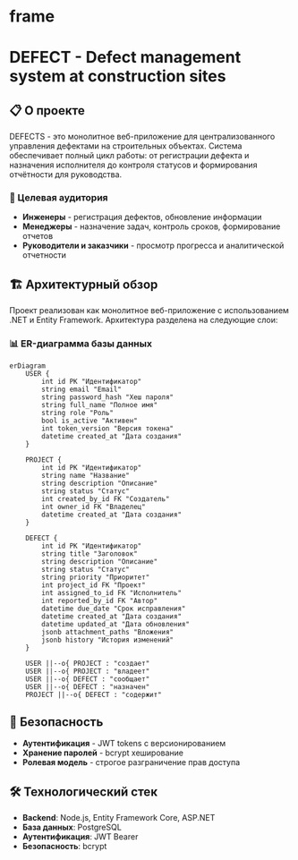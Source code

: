 # frame
# DEFECT - Defect management system at construction sites


## 📋 О проекте

DEFECTS - это монолитное веб-приложение для централизованного управления дефектами на строительных объектах. Система обеспечивает полный цикл работы: от регистрации дефекта и назначения исполнителя до контроля статусов и формирования отчётности для руководства.

### 👥 Целевая аудитория

- **Инженеры** - регистрация дефектов, обновление информации
- **Менеджеры** - назначение задач, контроль сроков, формирование отчетов
- **Руководители и заказчики** - просмотр прогресса и аналитической отчетности

## 🏗️ Архитектурный обзор

Проект реализован как монолитное веб-приложение с использованием .NET и Entity Framework. Архитектура разделена на следующие слои:


### 📊 ER-диаграмма базы данных
```mermaid
erDiagram
    USER {
        int id PK "Идентификатор"
        string email "Email"
        string password_hash "Хеш пароля"
        string full_name "Полное имя"
        string role "Роль"
        bool is_active "Активен"
        int token_version "Версия токена"
        datetime created_at "Дата создания"
    }

    PROJECT {
        int id PK "Идентификатор"
        string name "Название"
        string description "Описание"
        string status "Статус"
        int created_by_id FK "Создатель"
        int owner_id FK "Владелец"
        datetime created_at "Дата создания"
    }

    DEFECT {
        int id PK "Идентификатор"
        string title "Заголовок"
        string description "Описание"
        string status "Статус"
        string priority "Приоритет"
        int project_id FK "Проект"
        int assigned_to_id FK "Исполнитель"
        int reported_by_id FK "Автор"
        datetime due_date "Срок исправления"
        datetime created_at "Дата создания"
        datetime updated_at "Дата обновления"
        jsonb attachment_paths "Вложения"
        jsonb history "История изменений"
    }

    USER ||--o{ PROJECT : "создает"
    USER ||--o{ PROJECT : "владеет"
    USER ||--o{ DEFECT : "сообщает"
    USER ||--o{ DEFECT : "назначен"
    PROJECT ||--o{ DEFECT : "содержит"
```

## 🔐 Безопасность

- **Аутентификация** - JWT tokens с версионированием
- **Хранение паролей** - bcrypt хеширование
- **Ролевая модель** - строгое разграничение прав доступа

## 🛠️ Технологический стек

- **Backend**: Node.js, Entity Framework Core, ASP.NET
- **База данных**: PostgreSQL
- **Аутентификация**: JWT Bearer
- **Безопасность**: bcrypt
